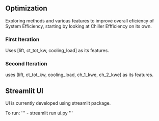 ## Optimization
Exploring methods and various features to improve overall eficiency of System Efficiency, starting by looking at Chiller Effficiency on its own.

### First Iteration
Uses [lift, ct_tot_kw, cooling_load] as its features.

### Second Iteration
uses [lift, ct_tot_kw, cooling_load, ch_1_kwe, ch_2_kwe] as its features.


## Streamlit UI
UI is currently developed using streamlit package.

To run:
'''
    - streamlit run ui.py
'''